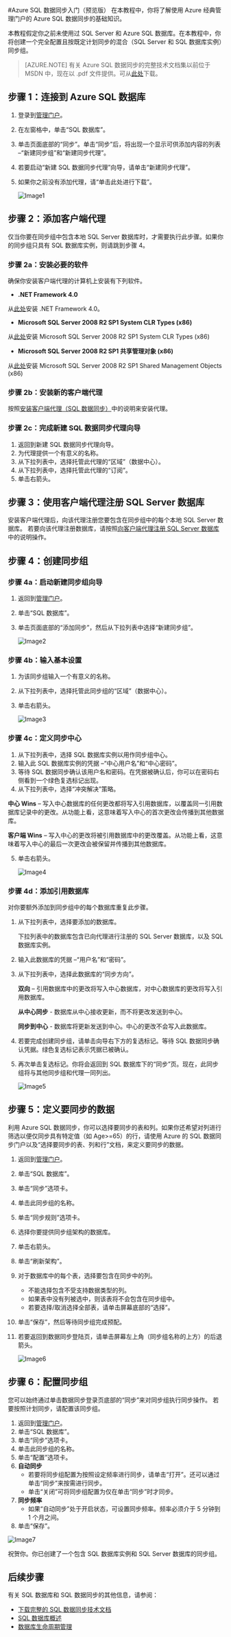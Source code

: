 <properties
	pageTitle="SQL 数据库 s 数据同步入门"
	description="本教程帮助你 Azure SQL 数据同步（预览版）入门。"
	services="sql-database"
	documentationCenter=""
	authors="jennieHubbard"
	manager="jhubbard"
	editor=""/>

<tags
	ms.service="sql-database"
	ms.workload="data-management"
	ms.tgt_pltfrm="na"
	ms.devlang="na"
	ms.topic="article"
	ms.date="07/11/2016"
	wacn.date="08/15/2016"
	ms.author="jhubbard"/>


#Azure SQL 数据同步入门（预览版）
在本教程中，你将了解使用 Azure 经典管理门户的 Azure SQL 数据同步的基础知识。

本教程假定你之前未使用过 SQL Server 和 Azure SQL 数据库。在本教程中，你将创建一个完全配置且按既定计划同步的混合（SQL Server 和 SQL 数据库实例）同步组。

> [AZURE.NOTE] 有关 Azure SQL 数据同步的完整技术文档集以前位于 MSDN 中，现在以 .pdf 文件提供。可从[此处](http://download.microsoft.com/download/4/E/3/4E394315-A4CB-4C59-9696-B25215A19CEF/SQL_Data_Sync_Preview.pdf)下载。

## 步骤 1：连接到 Azure SQL 数据库

1. 登录到[管理门户](http://manage.windowsazure.cn)。

2. 在左窗格中，单击“SQL 数据库”。

3. 单击页面底部的“同步”。单击“同步”后，将出现一个显示可供添加内容的列表 –“新建同步组”和“新建同步代理”。

4. 若要启动“新建 SQL 数据同步代理”向导，请单击“新建同步代理”。

5. 如果你之前没有添加代理，请“单击此处进行下载”。

	![Image1](./media/sql-database-get-started-sql-data-sync/SQLDatabaseScreen-Figure1.PNG)


## 步骤 2：添加客户端代理
仅当你要在同步组中包含本地 SQL Server 数据库时，才需要执行此步骤。如果你的同步组只具有 SQL 数据库实例，则请跳到步骤 4。

<a id="InstallRequiredSoftware"></a>
### 步骤 2a：安装必要的软件
确保你安装客户端代理的计算机上安装有下列软件。

- **.NET Framework 4.0**

 从[此处](http://go.microsoft.com/fwlink/?linkid=205836)安装 .NET Framework 4.0。

- **Microsoft SQL Server 2008 R2 SP1 System CLR Types (x86)**

 从[此处](http://www.microsoft.com/zh-cn/download/details.aspx?id=26728)安装 Microsoft SQL Server 2008 R2 SP1 System CLR Types (x86)

- **Microsoft SQL Server 2008 R2 SP1 共享管理对象 (x86)**

 从[此处](http://www.microsoft.com/zh-cn/download/details.aspx?id=26728)安装 Microsoft SQL Server 2008 R2 SP1 Shared Management Objects (x86)



<a id="InstallClient"></a>
### 步骤 2b：安装新的客户端代理

按照[安装客户端代理（SQL 数据同步）](http://download.microsoft.com/download/4/E/3/4E394315-A4CB-4C59-9696-B25215A19CEF/SQL_Data_Sync_Preview.pdf)中的说明来安装代理。



<a id="RegisterSSDb"></a>
### 步骤 2c：完成新建 SQL 数据同步代理向导

1. 	返回到新建 SQL 数据同步代理向导。
2.	为代理提供一个有意义的名称。
3.	从下拉列表中，选择托管此代理的“区域”（数据中心）。
4.	从下拉列表中，选择托管此代理的“订阅”。
5.	单击右箭头。



## 步骤 3：使用客户端代理注册 SQL Server 数据库

安装客户端代理后，向该代理注册您要包含在同步组中的每个本地 SQL Server 数据库。
若要向该代理注册数据库，请按照[向客户端代理注册 SQL Server 数据库](http://download.microsoft.com/download/4/E/3/4E394315-A4CB-4C59-9696-B25215A19CEF/SQL_Data_Sync_Preview.pdf)中的说明操作。



## 步骤 4：创建同步组


<a id="StartNewSGWizard"></a>
### 步骤 4a：启动新建同步组向导

1.	返回到[管理门户](http://manage.windowsazure.cn)。
2.	单击“SQL 数据库”。
3.	单击页面底部的“添加同步”，然后从下拉列表中选择“新建同步组”。

	![Image2](./media/sql-database-get-started-sql-data-sync/NewSyncGroup-Figure2.png)



<a id=""></a>
### 步骤 4b：输入基本设置


1.	为该同步组输入一个有意义的名称。
2.	从下拉列表中，选择托管此同步组的“区域”（数据中心）。
3. 单击右箭头。

	![Image3](./media/sql-database-get-started-sql-data-sync/NewSyncGroupName-Figure3.PNG)


<a id="DefineHubDB"></a>
### 步骤 4c：定义同步中心

1. 从下拉列表中，选择 SQL 数据库实例以用作同步组中心。
2. 输入此 SQL 数据库实例的凭据 –“中心用户名”和“中心密码”。
3. 等待 SQL 数据同步确认该用户名和密码。在凭据被确认后，你可以在密码右侧看到一个绿色复选标记出现。
4. 从下拉列表中，选择“冲突解决”策略。

 **中心 Wins** – 写入中心数据库的任何更改都将写入引用数据库，以覆盖同一引用数据库记录中的更改。从功能上看，这意味着写入中心的首次更改会传播到其他数据库。


 **客户端 Wins** – 写入中心的更改将被引用数据库中的更改覆盖。从功能上看，这意味着写入中心的最后一次更改会被保留并传播到其他数据库。

5.	单击右箭头。

	![Image4](./media/sql-database-get-started-sql-data-sync/NewSyncGroupHub-Figure4.PNG)

<a id="AddRefDB"></a>
### 步骤 4d：添加引用数据库


对你要额外添加到同步组中的每个数据库重复此步骤。

1. 从下拉列表中，选择要添加的数据库。

	下拉列表中的数据库包含已向代理进行注册的 SQL Server 数据库，以及 SQL 数据库实例。
2.	输入此数据库的凭据 –“用户名”和“密码”。
3.	从下拉列表中，选择此数据库的“同步方向”。

	**双向** – 引用数据库中的更改将写入中心数据库，对中心数据库的更改将写入引用数据库。

	**从中心同步** - 数据库从中心接收更新，而不将更改发送到中心。

	**同步到中心** - 数据库将更新发送到中心。中心的更改不会写入此数据库。

4.	若要完成创建同步组，请单击向导右下方的复选标记。等待 SQL 数据同步确认凭据。绿色复选标记表示凭据已被确认。

5.	再次单击复选标记。你将会返回到 SQL 数据库下的“同步”页。现在，此同步组将与其他同步组和代理一同列出。

	![Image5](./media/sql-database-get-started-sql-data-sync/NewSyncGroupReference-Figure5.PNG)


## 步骤 5：定义要同步的数据

利用 Azure SQL 数据同步，你可以选择要同步的表和列。如果你还希望对列进行筛选以便仅同步具有特定值（如 Age>=65）的行，请使用 Azure 的 SQL 数据同步门户以及“选择要同步的表、列和行”文档，来定义要同步的数据。

1.	返回到[管理门户](http://manage.windowsazure.cn)。
2.	单击“SQL 数据库”。
3.	单击“同步”选项卡。
4.	单击此同步组的名称。
5.	单击“同步规则”选项卡。
6.	选择你要提供同步组架构的数据库。
7.	单击右箭头。
8.	单击“刷新架构”。
9.	对于数据库中的每个表，选择要包含在同步中的列。
	- 不能选择包含不受支持数据类型的列。
	- 如果表中没有列被选中，则该表将不会包含在同步组中。
	- 若要选择/取消选择全部表，请单击屏幕底部的“选择”。
10.	单击“保存”，然后等待同步组完成预配。
11.	若要返回到数据同步登陆页，请单击屏幕左上角（同步组名称的上方）的后退箭头。

	![Image6](./media/sql-database-get-started-sql-data-sync/NewSyncGroupSyncRules-Figure6.PNG)

## 步骤 6：配置同步组

您可以始终通过单击数据同步登录页底部的“同步”来对同步组执行同步操作。
若要按照计划同步，请配置该同步组。

1.	返回到[管理门户](http://manage.windowsazure.cn)。
2.	单击“SQL 数据库”。
3.	单击“同步”选项卡。
4.	单击此同步组的名称。
5.	单击“配置”选项卡。
6.	**自动同步**
	- 若要将同步组配置为按照设定频率进行同步，请单击“打开”。还可以通过单击“同步”来按需进行同步。
	- 单击“关闭”可将同步组配置为仅在单击“同步”时才同步。
7.	**同步频率**
	- 如果“自动同步”处于开启状态，可设置同步频率。频率必须介于 5 分钟到 1 个月之间。
8.	单击“保存”。

![Image7](./media/sql-database-get-started-sql-data-sync/NewSyncGroupConfigure-Figure7.PNG)

祝贺你。你已创建了一个包含 SQL 数据库实例和 SQL Server 数据库的同步组。

## 后续步骤
有关 SQL 数据库和 SQL 数据同步的其他信息，请参阅：

* [下载完整的 SQL 数据同步技术文档](http://download.microsoft.com/download/4/E/3/4E394315-A4CB-4C59-9696-B25215A19CEF/SQL_Data_Sync_Preview.pdf)
* [SQL 数据库概述](/documentation/articles/sql-database-technical-overview/)
* [数据库生命周期管理](https://msdn.microsoft.com/zh-cn/library/jj907294.aspx)
 

 

<!---HONumber=Mooncake_Quality_Review_1118_2016-->